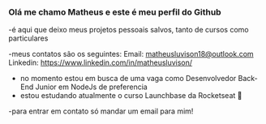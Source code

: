 ### Olá me chamo Matheus e este é meu perfil do Github

-é aqui que deixo meus projetos pessoais salvos,  tanto de cursos como particulares

-meus contatos são os seguintes:
Email: matheusluvison18@outlook.com
Linkedin: https://www.linkedin.com/in/matheusluvison/

- no momento estou em busca de uma vaga como Desenvolvedor Back-End Junior em NodeJs de preferencia
- estou estudando atualmente o curso Launchbase da Rocketseat :rocket:

-para entrar em contato só mandar um email para mim!
